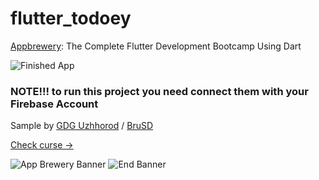 # flutter_todoey





[Appbrewery](https://www.appbrewery.co/): The Complete Flutter Development Bootcamp Using Dart 


![Finished App](https://github.com/GDG-Uzhhorod/Appbrewery-Challenge-12-Flash-Chat/blob/master/gif.gif) 


### NOTE!!! to run this project you need connect them with your Firebase Account
Sample by [GDG Uzhhorod](https://github.com/GDG-Uzhhorod) / [BruSD](https://github.com/BruSD)

[Check curse ->](https://www.appbrewery.co/courses/548873/)


![App Brewery Banner](https://github.com/londonappbrewery/Images/blob/master/AppBreweryBanner.png)
![End Banner](https://github.com/londonappbrewery/Images/blob/master/readme-end-banner.png)
